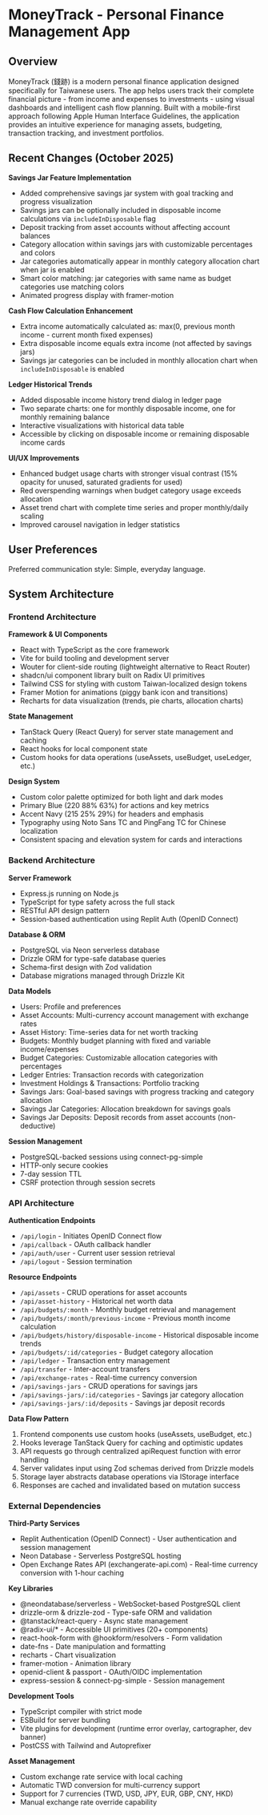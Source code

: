 # MoneyTrack - Personal Finance Management App

## Overview

MoneyTrack (錢跡) is a modern personal finance application designed specifically for Taiwanese users. The app helps users track their complete financial picture - from income and expenses to investments - using visual dashboards and intelligent cash flow planning. Built with a mobile-first approach following Apple Human Interface Guidelines, the application provides an intuitive experience for managing assets, budgeting, transaction tracking, and investment portfolios.

## Recent Changes (October 2025)

**Savings Jar Feature Implementation**
- Added comprehensive savings jar system with goal tracking and progress visualization
- Savings jars can be optionally included in disposable income calculations via `includeInDisposable` flag
- Deposit tracking from asset accounts without affecting account balances
- Category allocation within savings jars with customizable percentages and colors
- Jar categories automatically appear in monthly category allocation chart when jar is enabled
- Smart color matching: jar categories with same name as budget categories use matching colors
- Animated progress display with framer-motion

**Cash Flow Calculation Enhancement**
- Extra income automatically calculated as: max(0, previous month income - current month fixed expenses)
- Extra disposable income equals extra income (not affected by savings jars)
- Savings jar categories can be included in monthly allocation chart when `includeInDisposable` is enabled

**Ledger Historical Trends**
- Added disposable income history trend dialog in ledger page
- Two separate charts: one for monthly disposable income, one for monthly remaining balance
- Interactive visualizations with historical data table
- Accessible by clicking on disposable income or remaining disposable income cards

**UI/UX Improvements**
- Enhanced budget usage charts with stronger visual contrast (15% opacity for unused, saturated gradients for used)
- Red overspending warnings when budget category usage exceeds allocation
- Asset trend chart with complete time series and proper monthly/daily scaling
- Improved carousel navigation in ledger statistics

## User Preferences

Preferred communication style: Simple, everyday language.

## System Architecture

### Frontend Architecture

**Framework & UI Components**
- React with TypeScript as the core framework
- Vite for build tooling and development server
- Wouter for client-side routing (lightweight alternative to React Router)
- shadcn/ui component library built on Radix UI primitives
- Tailwind CSS for styling with custom Taiwan-localized design tokens
- Framer Motion for animations (piggy bank icon and transitions)
- Recharts for data visualization (trends, pie charts, allocation charts)

**State Management**
- TanStack Query (React Query) for server state management and caching
- React hooks for local component state
- Custom hooks for data operations (useAssets, useBudget, useLedger, etc.)

**Design System**
- Custom color palette optimized for both light and dark modes
- Primary Blue (220 88% 63%) for actions and key metrics
- Accent Navy (215 25% 29%) for headers and emphasis
- Typography using Noto Sans TC and PingFang TC for Chinese localization
- Consistent spacing and elevation system for cards and interactions

### Backend Architecture

**Server Framework**
- Express.js running on Node.js
- TypeScript for type safety across the full stack
- RESTful API design pattern
- Session-based authentication using Replit Auth (OpenID Connect)

**Database & ORM**
- PostgreSQL via Neon serverless database
- Drizzle ORM for type-safe database queries
- Schema-first design with Zod validation
- Database migrations managed through Drizzle Kit

**Data Models**
- Users: Profile and preferences
- Asset Accounts: Multi-currency account management with exchange rates
- Asset History: Time-series data for net worth tracking
- Budgets: Monthly budget planning with fixed and variable income/expenses
- Budget Categories: Customizable allocation categories with percentages
- Ledger Entries: Transaction records with categorization
- Investment Holdings & Transactions: Portfolio tracking
- Savings Jars: Goal-based savings with progress tracking and category allocation
- Savings Jar Categories: Allocation breakdown for savings goals
- Savings Jar Deposits: Deposit records from asset accounts (non-deductive)

**Session Management**
- PostgreSQL-backed sessions using connect-pg-simple
- HTTP-only secure cookies
- 7-day session TTL
- CSRF protection through session secrets

### API Architecture

**Authentication Endpoints**
- `/api/login` - Initiates OpenID Connect flow
- `/api/callback` - OAuth callback handler
- `/api/auth/user` - Current user session retrieval
- `/api/logout` - Session termination

**Resource Endpoints**
- `/api/assets` - CRUD operations for asset accounts
- `/api/asset-history` - Historical net worth data
- `/api/budgets/:month` - Monthly budget retrieval and management
- `/api/budgets/:month/previous-income` - Previous month income calculation
- `/api/budgets/history/disposable-income` - Historical disposable income trends
- `/api/budgets/:id/categories` - Budget category allocation
- `/api/ledger` - Transaction entry management
- `/api/transfer` - Inter-account transfers
- `/api/exchange-rates` - Real-time currency conversion
- `/api/savings-jars` - CRUD operations for savings jars
- `/api/savings-jars/:id/categories` - Savings jar category allocation
- `/api/savings-jars/:id/deposits` - Savings jar deposit records

**Data Flow Pattern**
1. Frontend components use custom hooks (useAssets, useBudget, etc.)
2. Hooks leverage TanStack Query for caching and optimistic updates
3. API requests go through centralized apiRequest function with error handling
4. Server validates input using Zod schemas derived from Drizzle models
5. Storage layer abstracts database operations via IStorage interface
6. Responses are cached and invalidated based on mutation success

### External Dependencies

**Third-Party Services**
- Replit Authentication (OpenID Connect) - User authentication and session management
- Neon Database - Serverless PostgreSQL hosting
- Open Exchange Rates API (exchangerate-api.com) - Real-time currency conversion with 1-hour caching

**Key Libraries**
- @neondatabase/serverless - WebSocket-based PostgreSQL client
- drizzle-orm & drizzle-zod - Type-safe ORM and validation
- @tanstack/react-query - Async state management
- @radix-ui/* - Accessible UI primitives (20+ components)
- react-hook-form with @hookform/resolvers - Form validation
- date-fns - Date manipulation and formatting
- recharts - Chart visualization
- framer-motion - Animation library
- openid-client & passport - OAuth/OIDC implementation
- express-session & connect-pg-simple - Session management

**Development Tools**
- TypeScript compiler with strict mode
- ESBuild for server bundling
- Vite plugins for development (runtime error overlay, cartographer, dev banner)
- PostCSS with Tailwind and Autoprefixer

**Asset Management**
- Custom exchange rate service with local caching
- Automatic TWD conversion for multi-currency support
- Support for 7 currencies (TWD, USD, JPY, EUR, GBP, CNY, HKD)
- Manual exchange rate override capability